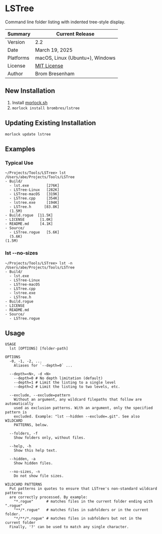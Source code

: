 # LSTree
Command line folder listing with indented tree-style display.

Summary   | Current Release
----------|-----------------------
Version   | 2.2
Date      | March 19, 2025
Platforms | macOS, Linux (Ubuntu+), Windows
License   | [MIT License](LICENSE)
Author    | Brom Bresenham

## New Installation

1. Install [morlock.sh](https://morlock.sh)
2. `morlock install brombres/lstree`

## Updating Existing Installation
`morlock update lstree`

## Examples

### Typical Use

    ~/Projects/Tools/LSTree> lst
    /Users/abe/Projects/Tools/LSTree
    - Build/
      - lst.exe        [276K]
      - LSTree-Linux   [282K]
      - LSTree-macOS   [319K]
      - LSTree.cpp     [354K]
      - lstree.exe     [194K]
      - LSTree.h      [83.8K]
      (1.5M)
    - Build.rogue  [11.5K]
    - LICENSE       [1.0K]
    - README.md     [4.1K]
    - Source/
      - LSTree.rogue   [5.6K]
      (5.6K)
    (1.5M)

### lst --no-sizes

    ~/Projects/Tools/LSTree> lst -n
    /Users/abe/Projects/Tools/LSTree
    - Build/
      - lst.exe
      - LSTree-Linux
      - LSTree-macOS
      - LSTree.cpp
      - lstree.exe
      - LSTree.h
    - Build.rogue
    - LICENSE
    - README.md
    - Source/
      - LSTree.rogue

## Usage

    USAGE
      lst [OPTIONS] [folder-path]

    OPTIONS
      -0, -1, -2, ...
        Aliases for `--depth=0` ...

      --depth=<N>, -d <N>
        --depth=0 # No depth limitation (default)
        --depth=1 # Limit the listing to a single level
        --depth=2 # Limit the listing to two levels, etc.

      --exclude, --exclude=pattern
        Without an argument, any wildcard filepaths that follow are automatically
        used as exclusion patterns. With an argument, only the specified pattern is
        excluded. Example: "lst --hidden --exclude=.git". See also WILDCARD
        PATTERNS, below.

      --folders, -f
        Show folders only, without files.

      --help, -h
        Show this help text.

      --hidden, -a
        Show hidden files.

      --no-sizes, -n
        Do not show file sizes.

    WILDCARD PATTERNS
      Put patterns in quotes to ensure that LSTree's non-standard wildcard patterns
      are correctly processed. By example:
        "*.rogue"      # matches files in the current folder ending with ".rogue"
        "**/*.rogue"   # matches files in subfolders or in the current folder.
        "*/**/*.rogue" # matches files in subfolders but not in the current folder
      Finally, '?' can be used to match any single character.

